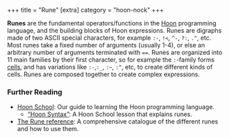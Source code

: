 +++
title = "Rune"
[extra]
category = "hoon-nock"
+++

**Runes** are the fundamental operators/functions in the
[Hoon](/reference/glossary/hoon) programming language, and the building blocks
of Hoon expressions. Runes are digraphs made of two ASCII special characters,
for example `:-`, `!<`, `^-`, `?:`, `.^`, etc. Most runes take a fixed number of
arguments (usually 1-4), or else an arbitrary number of arguments terminated
with `==`. Runes are organized into 11 main families by their first character,
so for example the `:`-family forms [cells](/reference/glossary/cell), and has
variations like `:-`,`:_`, `:~`, `:^`, etc, to create different kinds of cells.
Runes are composed together to create complex expressions.

### Further Reading

- [Hoon School](/guides/core/hoon-school/): Our guide to learning the Hoon
  programming language.
  - [“Hoon Syntax”](/guides/core/hoon-school/B-syntax#nouns): A Hoon School
    lesson that explains runes.
- [The Rune reference](/reference/hoon/rune): A comprehensive catalogue of the
  different runes and how to use them.
